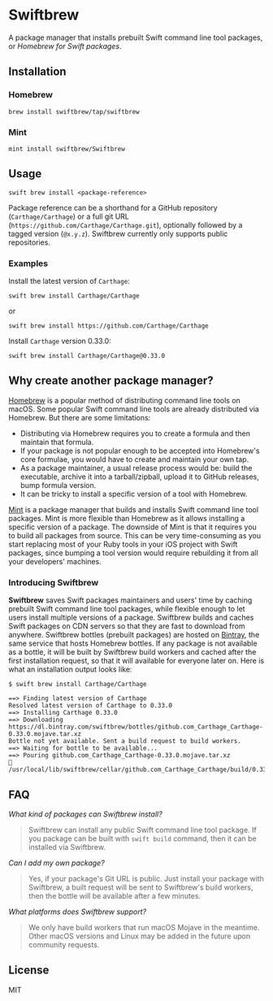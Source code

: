 # Swiftbrew

A package manager that installs prebuilt Swift command line tool packages, or _Homebrew for Swift packages_.

## Installation
### Homebrew

```
brew install swiftbrew/tap/swiftbrew
```

### Mint

```
mint install swiftbrew/Swiftbrew
```

## Usage

```
swift brew install <package-reference>
```

Package reference can be a shorthand for a GitHub repository
(`Carthage/Carthage`) or a full git URL
(`https://github.com/Carthage/Carthage.git`), optionally followed by a tagged
version (`@x.y.z`). Swiftbrew currently only supports public repositories.

### Examples

Install the latest version of `Carthage`:

```
swift brew install Carthage/Carthage
```
or

```
swift brew install https://github.com/Carthage/Carthage
```

Install `Carthage` version 0.33.0:

```
swift brew install Carthage/Carthage@0.33.0
```

## Why create another package manager?

[Homebrew](https://brew.sh) is a popular method of distributing command line
tools on macOS. Some popular Swift command line tools are already distributed
via Homebrew. But there are some limitations:

- Distributing via Homebrew requires you to create a formula and then maintain
  that formula.
- If your package is not popular enough to be accepted into Homebrew's core
  formulae, you would have to create and maintain your own tap.
- As a package maintainer, a usual release process would be: build the
  executable, archive it into a tarball/zipball, upload it to GitHub releases,
  bump formula version.
- It can be tricky to install a specific version of a tool with Homebrew.

[Mint](https://github.com/yonaskolb/Mint) is a package manager that builds and
installs Swift command line tool packages. Mint is more flexible than Homebrew
as it allows installing a specific version of a package. The downside of Mint
is that it requires you to build all packages from source. This can be very
time-consuming as you start replacing most of your Ruby tools in your iOS
project with Swift packages, since bumping a tool version would require
rebuilding it from all your developers' machines.

### Introducing Swiftbrew

**Swiftbrew** saves Swift packages maintainers and users' time by caching
prebuilt Swift command line tool packages, while flexible enough to let users
install multiple versions of a package. Swiftbrew builds and caches Swift
packages on CDN servers so that they are fast to download from anywhere.
Swiftbrew bottles (prebuilt packages) are hosted on
[Bintray](http://bintray.com), the same service that hosts Homebrew bottles. If
any package is not available as a bottle, it will be built by Swiftbrew build
workers and cached after the first installation request, so that it will
available for everyone later on. Here is what an installation output looks
like:

```
$ swift brew install Carthage/Carthage

==> Finding latest version of Carthage
Resolved latest version of Carthage to 0.33.0
==> Installing Carthage 0.33.0
==> Downloading https://dl.bintray.com/swiftbrew/bottles/github.com_Carthage_Carthage-0.33.0.mojave.tar.xz
Bottle not yet available. Sent a build request to build workers.
==> Waiting for bottle to be available...
==> Pouring github.com_Carthage_Carthage-0.33.0.mojave.tar.xz
🍺  /usr/local/lib/swiftbrew/cellar/github.com_Carthage_Carthage/build/0.33.0
```

## FAQ

*What kind of packages can Swiftbrew install?*

> Swiftbrew can install any public Swift command line tool package. If you
> package can be built with `swift build` command, then it can be installed via
> Swiftbrew.

*Can I add my own package?*

> Yes, if your package's Git URL is public. Just install your package with
> Swiftbrew, a built request will be sent to Swiftbrew's build workers, then
> the bottle will be available after a few minutes.

*What platforms does Swiftbrew support?*

> We only have build workers that run macOS Mojave in the meantime. Other macOS
> versions and Linux may be added in the future upon community requests.

## License

MIT
